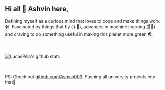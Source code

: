 ## Hi all 👋 **Ashvin** here, 

Defining myself as a curious mind that loves to code and make things work 🛠. Fascinated by things that fly (✈🚀), advances in machine learning (🧠🤖) and craving to do something useful in making this planet more green 🌏.    
 
\
\
![LucasPilla's github stats](https://github-readme-stats.vercel.app/api?username=Acedev003&show_icons=true&theme=blue-green)

\
\
PS: Check out [github.com/Ashvin003](https://github.com/Ashvin003). Pushing all university projects into that🙂

